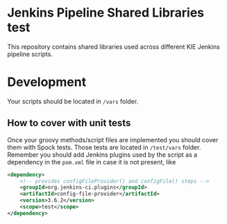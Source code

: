 # Jenkins Pipeline Shared Libraries test

This repository contains shared libraries used across different KIE Jenkins pipeline scripts. 

# Development
Your scripts should be located in `/vars` folder.

## How to cover with unit tests
Once your groovy methods/script files are implemented you should cover them with Spock tests.
Those tests are located in `/test/vars` folder. Remember you should add Jenkins plugins used by the script as a dependency in the `pom.xml` file in case it is not present, like

```xml
<dependency>
    <!-- provides configFileProvider() and configFile() steps -->
    <groupId>org.jenkins-ci.plugins</groupId>
    <artifactId>config-file-provider</artifactId>
    <version>3.6.2</version>
    <scope>test</scope>
</dependency>
```
